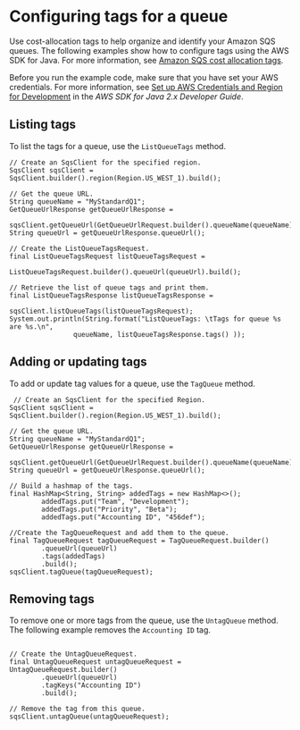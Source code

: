 # Configuring tags for a queue<a name="sqs-java-add-update-remove-tag-queue"></a>

Use cost\-allocation tags to help organize and identify your Amazon SQS queues\. The following examples show how to configure tags using the AWS SDK for Java\. For more information, see [Amazon SQS cost allocation tags](sqs-queue-tags.md)\.

 Before you run the example code, make sure that you have set your AWS credentials\. For more information, see [Set up AWS Credentials and Region for Development](https://docs.aws.amazon.com/sdk-for-java/v2/developer-guide/setup.html#setup-credentials) in the *AWS SDK for Java 2\.x Developer Guide*\. 

## Listing tags<a name="sqs-java-list-tags"></a>

To list the tags for a queue, use the `ListQueueTags` method\.

```
// Create an SqsClient for the specified region.
SqsClient sqsClient = SqsClient.builder().region(Region.US_WEST_1).build();

// Get the queue URL.
String queueName = "MyStandardQ1";
GetQueueUrlResponse getQueueUrlResponse =
        sqsClient.getQueueUrl(GetQueueUrlRequest.builder().queueName(queueName).build());
String queueUrl = getQueueUrlResponse.queueUrl();

// Create the ListQueueTagsRequest.
final ListQueueTagsRequest listQueueTagsRequest = 
                                  ListQueueTagsRequest.builder().queueUrl(queueUrl).build();

// Retrieve the list of queue tags and print them.
final ListQueueTagsResponse listQueueTagsResponse =
                                  sqsClient.listQueueTags(listQueueTagsRequest);
System.out.println(String.format("ListQueueTags: \tTags for queue %s are %s.\n",
                queueName, listQueueTagsResponse.tags() ));
```

## Adding or updating tags<a name="sqs-java-add-tags"></a>

To add or update tag values for a queue, use the `TagQueue` method\.

```
 // Create an SqsClient for the specified Region.
SqsClient sqsClient = SqsClient.builder().region(Region.US_WEST_1).build();

// Get the queue URL.
String queueName = "MyStandardQ1";
GetQueueUrlResponse getQueueUrlResponse =
        sqsClient.getQueueUrl(GetQueueUrlRequest.builder().queueName(queueName).build());
String queueUrl = getQueueUrlResponse.queueUrl();	

// Build a hashmap of the tags.
final HashMap<String, String> addedTags = new HashMap<>();
        addedTags.put("Team", "Development");
        addedTags.put("Priority", "Beta");
        addedTags.put("Accounting ID", "456def");

//Create the TagQueueRequest and add them to the queue.
final TagQueueRequest tagQueueRequest = TagQueueRequest.builder()
        .queueUrl(queueUrl)
        .tags(addedTags)
        .build();
sqsClient.tagQueue(tagQueueRequest);
```

## Removing tags<a name="sqs-java-remove-tags"></a>

To remove one or more tags from the queue, use the `UntagQueue` method\. The following example removes the `Accounting ID` tag\.

```
 
// Create the UntagQueueRequest.
final UntagQueueRequest untagQueueRequest = UntagQueueRequest.builder()
        .queueUrl(queueUrl)
        .tagKeys("Accounting ID")
        .build();
        
// Remove the tag from this queue.
sqsClient.untagQueue(untagQueueRequest);
```